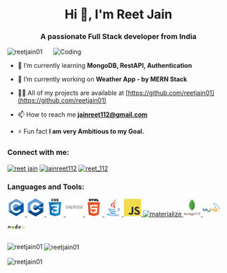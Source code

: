 <h1 align="center">Hi 👋, I'm Reet Jain</h1>
<h3 align="center">A passionate Full Stack developer from India</h3>

<img align = "right" src="https://user-images.githubusercontent.com/55389276/140866485-8fb1c876-9a8f-4d6a-98dc-08c4981eaf70.gif" alt ="Coding" width="400">

<p align="left"> <img src="https://komarev.com/ghpvc/?username=reetjain01&label=Profile%20views&color=0e75b6&style=flat" alt="reetjain01" /> </p>

- 🌱 I’m currently learning **MongoDB, RestAPI, Authentication**

- 🔭 I’m currently working on **Weather App - by MERN Stack**

- 👨‍💻 All of my projects are available at [https://github.com/reetjain01](https://github.com/reetjain01)

- 📫 How to reach me **jainreet112@gmail.com**

- ⚡ Fun fact **I am very Ambitious to my Goal.**

<h3 align="left">Connect with me:</h3>
<p align="left">
<a href="https://linkedin.com/in/reet jain" target="blank"><img align="center" src="https://raw.githubusercontent.com/rahuldkjain/github-profile-readme-generator/master/src/images/icons/Social/linked-in-alt.svg" alt="reet jain" height="30" width="40" /></a>
<a href="https://instagram.com/jainreet112" target="blank"><img align="center" src="https://raw.githubusercontent.com/rahuldkjain/github-profile-readme-generator/master/src/images/icons/Social/instagram.svg" alt="jainreet112" height="30" width="40" /></a>
<a href="https://www.codechef.com/users/reet_112" target="blank"><img align="center" src="https://cdn.jsdelivr.net/npm/simple-icons@3.1.0/icons/codechef.svg" alt="reet_112" height="30" width="40" /></a>
</p>

<h3 align="left">Languages and Tools:</h3>
<p align="left"> <a href="https://www.cprogramming.com/" target="_blank" rel="noreferrer"> <img src="https://raw.githubusercontent.com/devicons/devicon/master/icons/c/c-original.svg" alt="c" width="40" height="40"/> </a> <a href="https://www.w3schools.com/cpp/" target="_blank" rel="noreferrer"> <img src="https://raw.githubusercontent.com/devicons/devicon/master/icons/cplusplus/cplusplus-original.svg" alt="cplusplus" width="40" height="40"/> </a> <a href="https://www.w3schools.com/css/" target="_blank" rel="noreferrer"> <img src="https://raw.githubusercontent.com/devicons/devicon/master/icons/css3/css3-original-wordmark.svg" alt="css3" width="40" height="40"/> </a> <a href="https://expressjs.com" target="_blank" rel="noreferrer"> <img src="https://raw.githubusercontent.com/devicons/devicon/master/icons/express/express-original-wordmark.svg" alt="express" width="40" height="40"/> </a> <a href="https://www.w3.org/html/" target="_blank" rel="noreferrer"> <img src="https://raw.githubusercontent.com/devicons/devicon/master/icons/html5/html5-original-wordmark.svg" alt="html5" width="40" height="40"/> </a> <a href="https://www.java.com" target="_blank" rel="noreferrer"> <img src="https://raw.githubusercontent.com/devicons/devicon/master/icons/java/java-original.svg" alt="java" width="40" height="40"/> </a> <a href="https://developer.mozilla.org/en-US/docs/Web/JavaScript" target="_blank" rel="noreferrer"> <img src="https://raw.githubusercontent.com/devicons/devicon/master/icons/javascript/javascript-original.svg" alt="javascript" width="40" height="40"/> </a> <a href="https://materializecss.com/" target="_blank" rel="noreferrer"> <img src="https://raw.githubusercontent.com/prplx/svg-logos/5585531d45d294869c4eaab4d7cf2e9c167710a9/svg/materialize.svg" alt="materialize" width="40" height="40"/> </a> <a href="https://www.mongodb.com/" target="_blank" rel="noreferrer"> <img src="https://raw.githubusercontent.com/devicons/devicon/master/icons/mongodb/mongodb-original-wordmark.svg" alt="mongodb" width="40" height="40"/> </a> <a href="https://www.mysql.com/" target="_blank" rel="noreferrer"> <img src="https://raw.githubusercontent.com/devicons/devicon/master/icons/mysql/mysql-original-wordmark.svg" alt="mysql" width="40" height="40"/> </a> <a href="https://nodejs.org" target="_blank" rel="noreferrer"> <img src="https://raw.githubusercontent.com/devicons/devicon/master/icons/nodejs/nodejs-original-wordmark.svg" alt="nodejs" width="40" height="40"/> </a> </p>

<p><img align="left" src="https://github-readme-stats.vercel.app/api/top-langs?username=reetjain01&show_icons=true&locale=en&layout=compact" alt="reetjain01" /></p>

<p>&nbsp;<img align="center" src="https://github-readme-stats.vercel.app/api?username=reetjain01&show_icons=true&locale=en" alt="reetjain01" /></p>

<p><img align="center" src="https://github-readme-streak-stats.herokuapp.com/?user=reetjain01&" alt="reetjain01" /></p>
